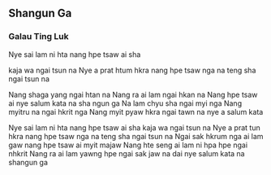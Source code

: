 ## Shangun Ga

### Galau Ting Luk

Nye sai lam ni hta nang hpe tsaw ai sha

kaja wa ngai tsun na
Nye a prat htum hkra nang hpe tsaw nga na
teng sha ngai tsun na

Nang shaga yang ngai htan na
Nang ra ai lam ngai hkan na
Nang hpe tsaw ai nye salum
kata na sha ngun ga
Na lam chyu sha ngai myi nga
Nang myitru na ngai hkrit nga
Nang myit pyaw hkra ngai tawn na
nye a salum kata

Nye sai lam ni hta nang hpe tsaw ai sha
kaja wa ngai tsun na
Nye a prat tun hkra nang hpe tsaw nga na
teng sha ngai tsun na
Ngai sak hkrum nga ai lam gaw
nang hpe tsaw ai myit majaw
Nang hte seng ai lam ni
hpa hpe ngai nhkrit
Nang ra ai lam yawng hpe
ngai sak jaw na
dai nye salum kata na shangun ga
